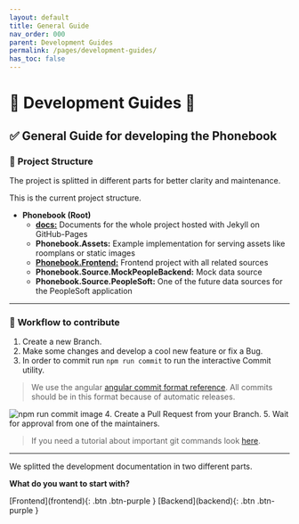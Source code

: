 ```yaml
---
layout: default
title: General Guide
nav_order: 000
parent: Development Guides
permalink: /pages/development-guides/
has_toc: false
---
```


# :diamond_shape_with_a_dot_inside: **Development Guides** :diamond_shape_with_a_dot_inside:

## :white_check_mark: **General Guide for developing the Phonebook**

### :open_file_folder: **Project Structure**

The project is splitted in different parts for better clarity and maintenance.

This is the current project structure.

 * **Phonebook (Root)**
   * **[docs:](/phonebook/pages/doc-guides/)** Documents for the whole project hosted with Jekyll on GitHub-Pages
   * **Phonebook.Assets:** Example implementation for serving assets like roomplans or static images
   * **[Phonebook.Frontend:](frontend/general-guide)** Frontend project with all related sources
   * **Phonebook.Source.MockPeopleBackend:** Mock data source 
   * **Phonebook.Source.PeopleSoft:** One of the future data sources for the PeopleSoft application

---

### :hammer: **Workflow to contribute**

1. Create a new Branch.
2. Make some changes and develop a cool new feature or fix a Bug.
3. In order to commit run `npm run commit` to run the interactive Commit utility.
> We use the angular [angular commit format reference](https://gist.github.com/brianclements/841ea7bffdb01346392c). All commits should be in this format because of automatic releases.

![npm run commit image]({{site.baseurl}}pages/development-guides/media/images/git-cz.png)
4. Create a Pull Request from your Branch.
5. Wait for approval from one of the maintainers.

> If you need a tutorial about important git commands look [here](https://dev.to/dhruv/essential-git-commands-every-developer-should-know-2fl).

---

We splitted the development documentation in two different parts.

**What do you want to start with?**

<span class="fs-6">
[Frontend](frontend){: .btn .btn-purple }
</span>
<span class="fs-6">
[Backend](backend){: .btn .btn-purple }
</span>

